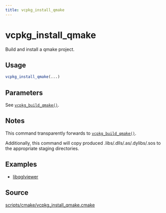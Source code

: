 ```yaml
---
title: vcpkg_install_qmake
---
```


# vcpkg_install_qmake

Build and install a qmake project.

## Usage
```cmake
vcpkg_install_qmake(...)
```

## Parameters
See [`vcpkg_build_qmake()`](vcpkg_build_qmake.md).

## Notes
This command transparently forwards to [`vcpkg_build_qmake()`](vcpkg_build_qmake.md).

Additionally, this command will copy produced .libs/.dlls/.as/.dylibs/.sos to the appropriate
staging directories.

## Examples

* [libqglviewer](https://github.com/Microsoft/vcpkg/blob/master/ports/libqglviewer/portfile.cmake)

## Source
[scripts/cmake/vcpkg\_install\_qmake.cmake](https://github.com/Microsoft/vcpkg/blob/master/scripts/cmake/vcpkg_install_qmake.cmake)

